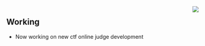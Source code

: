 
<img align="right" src="https://github-readme-stats.vercel.app/api?username=Bi0x&show_icons=true&icon_color=ad0d52&text_color=24292e&bg_color=ffffff&hide_title=true" />

## Working

- Now working on new ctf online judge development
